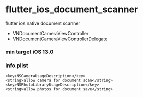 # flutter_ios_document_scanner

flutter ios native document scanner
- VNDocumentCameraViewController
- VNDocumentCameraViewControllerDelegate


### min target iOS 13.0

### info.plist
```
<key>NSCameraUsageDescription</key>
<string>allow camera for document scan</string>
<key>NSPhotoLibraryUsageDescription</key>
<string>allow photos for document save</string>
```
